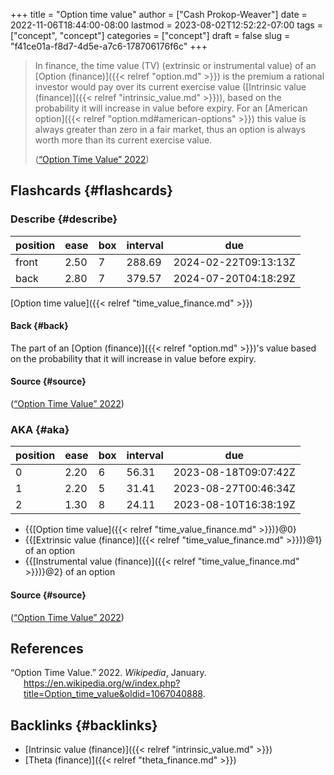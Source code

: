 +++
title = "Option time value"
author = ["Cash Prokop-Weaver"]
date = 2022-11-06T18:44:00-08:00
lastmod = 2023-08-02T12:52:22-07:00
tags = ["concept", "concept"]
categories = ["concept"]
draft = false
slug = "f41ce01a-f8d7-4d5e-a7c6-178706176f6c"
+++

> In finance, the time value (TV) (extrinsic or instrumental value) of an [Option (finance)]({{< relref "option.md" >}}) is the premium a rational investor would pay over its current exercise value ([Intrinsic value (finance)]({{< relref "intrinsic_value.md" >}})), based on the probability it will increase in value before expiry. For an [American option]({{< relref "option.md#american-options" >}}) this value is always greater than zero in a fair market, thus an option is always worth more than its current exercise value.
>
> (<a href="#citeproc_bib_item_1">“Option Time Value” 2022</a>)


## Flashcards {#flashcards}


### Describe {#describe}

| position | ease | box | interval | due                  |
|----------|------|-----|----------|----------------------|
| front    | 2.50 | 7   | 288.69   | 2024-02-22T09:13:13Z |
| back     | 2.80 | 7   | 379.57   | 2024-07-20T04:18:29Z |

[Option time value]({{< relref "time_value_finance.md" >}})


#### Back {#back}

The part of an [Option (finance)]({{< relref "option.md" >}})'s value based on the probability that it will increase in value before expiry.


#### Source {#source}

(<a href="#citeproc_bib_item_1">“Option Time Value” 2022</a>)


### AKA {#aka}

| position | ease | box | interval | due                  |
|----------|------|-----|----------|----------------------|
| 0        | 2.20 | 6   | 56.31    | 2023-08-18T09:07:42Z |
| 1        | 2.20 | 5   | 31.41    | 2023-08-27T00:46:34Z |
| 2        | 1.30 | 8   | 24.11    | 2023-08-10T16:38:19Z |

-   {{[Option time value]({{< relref "time_value_finance.md" >}})}@0}
-   {{[Extrinsic value (finance)]({{< relref "time_value_finance.md" >}})}@1} of an option
-   {{[Instrumental value (finance)]({{< relref "time_value_finance.md" >}})}@2} of an option


#### Source {#source}

(<a href="#citeproc_bib_item_1">“Option Time Value” 2022</a>)

## References

<style>.csl-entry{text-indent: -1.5em; margin-left: 1.5em;}</style><div class="csl-bib-body">
  <div class="csl-entry"><a id="citeproc_bib_item_1"></a>“Option Time Value.” 2022. <i>Wikipedia</i>, January. <a href="https://en.wikipedia.org/w/index.php?title=Option_time_value&oldid=1067040888">https://en.wikipedia.org/w/index.php?title=Option_time_value&#38;oldid=1067040888</a>.</div>
</div>


## Backlinks {#backlinks}

-   [Intrinsic value (finance)]({{< relref "intrinsic_value.md" >}})
-   [Theta (finance)]({{< relref "theta_finance.md" >}})

